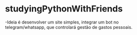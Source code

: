 # studyingPythonWithFriends
-Ideia é desenvolver um site simples, integrar um bot no telegram/whatsapp, que controlará gestão de gastos pessoais.



